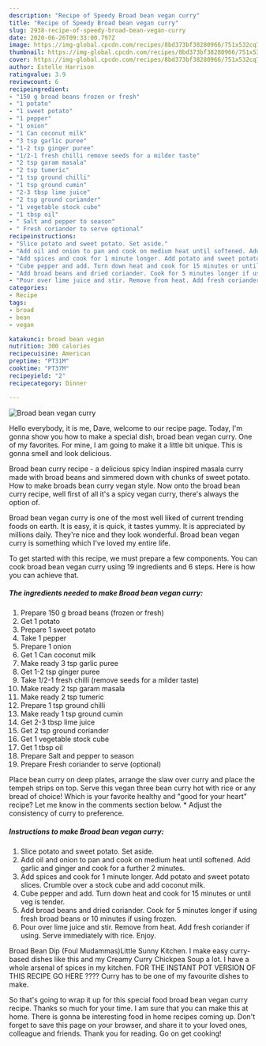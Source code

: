 ```yaml
---
description: "Recipe of Speedy Broad bean vegan curry"
title: "Recipe of Speedy Broad bean vegan curry"
slug: 2938-recipe-of-speedy-broad-bean-vegan-curry
date: 2020-06-26T09:33:00.797Z
image: https://img-global.cpcdn.com/recipes/8bd373bf38280966/751x532cq70/broad-bean-vegan-curry-recipe-main-photo.jpg
thumbnail: https://img-global.cpcdn.com/recipes/8bd373bf38280966/751x532cq70/broad-bean-vegan-curry-recipe-main-photo.jpg
cover: https://img-global.cpcdn.com/recipes/8bd373bf38280966/751x532cq70/broad-bean-vegan-curry-recipe-main-photo.jpg
author: Estelle Harrison
ratingvalue: 3.9
reviewcount: 6
recipeingredient:
- "150 g broad beans frozen or fresh"
- "1 potato"
- "1 sweet potato"
- "1 pepper"
- "1 onion"
- "1 Can coconut milk"
- "3 tsp garlic puree"
- "1-2 tsp ginger puree"
- "1/2-1 fresh chilli remove seeds for a milder taste"
- "2 tsp garam masala"
- "2 tsp tumeric"
- "1 tsp ground chilli"
- "1 tsp ground cumin"
- "2-3 tbsp lime juice"
- "2 tsp ground coriander"
- "1 vegetable stock cube"
- "1 tbsp oil"
- " Salt and pepper to season"
- " Fresh coriander to serve optional"
recipeinstructions:
- "Slice potato and sweet potato. Set aside."
- "Add oil and onion to pan and cook on medium heat until softened. Add garlic and ginger and cook for a further 2 minutes."
- "Add spices and cook for 1 minute longer. Add potato and sweet potato slices. Crumble over a stock cube and add coconut milk."
- "Cube pepper and add. Turn down heat and cook for 15 minutes or until veg is tender."
- "Add broad beans and dried coriander. Cook for 5 minutes longer if using fresh broad beans or 10 minutes if using frozen."
- "Pour over lime juice and stir. Remove from heat. Add fresh coriander if using. Serve immediately with rice. Enjoy."
categories:
- Recipe
tags:
- broad
- bean
- vegan

katakunci: broad bean vegan 
nutrition: 300 calories
recipecuisine: American
preptime: "PT31M"
cooktime: "PT37M"
recipeyield: "2"
recipecategory: Dinner

---
```



![Broad bean vegan curry](https://img-global.cpcdn.com/recipes/8bd373bf38280966/751x532cq70/broad-bean-vegan-curry-recipe-main-photo.jpg)

Hello everybody, it is me, Dave, welcome to our recipe page. Today, I'm gonna show you how to make a special dish, broad bean vegan curry. One of my favorites. For mine, I am going to make it a little bit unique. This is gonna smell and look delicious.

Broad bean curry recipe - a delicious spicy Indian inspired masala curry made with broad beans and simmered down with chunks of sweet potato. How to make broads bean curry vegan style. Now onto the broad bean curry recipe, well first of all it&#39;s a spicy vegan curry, there&#39;s always the option of.

Broad bean vegan curry is one of the most well liked of current trending foods on earth. It is easy, it is quick, it tastes yummy. It is appreciated by millions daily. They're nice and they look wonderful. Broad bean vegan curry is something which I've loved my entire life.


To get started with this recipe, we must prepare a few components. You can cook broad bean vegan curry using 19 ingredients and 6 steps. Here is how you can achieve that.

<!--inarticleads1-->

##### The ingredients needed to make Broad bean vegan curry:

1. Prepare 150 g broad beans (frozen or fresh)
1. Get 1 potato
1. Prepare 1 sweet potato
1. Take 1 pepper
1. Prepare 1 onion
1. Get 1 Can coconut milk
1. Make ready 3 tsp garlic puree
1. Get 1-2 tsp ginger puree
1. Take 1/2-1 fresh chilli (remove seeds for a milder taste)
1. Make ready 2 tsp garam masala
1. Make ready 2 tsp tumeric
1. Prepare 1 tsp ground chilli
1. Make ready 1 tsp ground cumin
1. Get 2-3 tbsp lime juice
1. Get 2 tsp ground coriander
1. Get 1 vegetable stock cube
1. Get 1 tbsp oil
1. Prepare  Salt and pepper to season
1. Prepare  Fresh coriander to serve (optional)


Place bean curry on deep plates, arrange the slaw over curry and place the tempeh strips on top. Serve this vegan three bean curry hot with rice or any bread of choice! Which is your favorite healthy and &#34;good for your heart&#34; recipe? Let me know in the comments section below. * Adjust the consistency of curry to preference. 

<!--inarticleads2-->

##### Instructions to make Broad bean vegan curry:

1. Slice potato and sweet potato. Set aside.
1. Add oil and onion to pan and cook on medium heat until softened. Add garlic and ginger and cook for a further 2 minutes.
1. Add spices and cook for 1 minute longer. Add potato and sweet potato slices. Crumble over a stock cube and add coconut milk.
1. Cube pepper and add. Turn down heat and cook for 15 minutes or until veg is tender.
1. Add broad beans and dried coriander. Cook for 5 minutes longer if using fresh broad beans or 10 minutes if using frozen.
1. Pour over lime juice and stir. Remove from heat. Add fresh coriander if using. Serve immediately with rice. Enjoy.


Broad Bean Dip (Foul Mudammas)Little Sunny Kitchen. I make easy curry-based dishes like this and my Creamy Curry Chickpea Soup a lot. I have a whole arsenal of spices in my kitchen. FOR THE INSTANT POT VERSION OF THIS RECIPE GO HERE ???? Curry has to be one of my favourite dishes to make. 

So that's going to wrap it up for this special food broad bean vegan curry recipe. Thanks so much for your time. I am sure that you can make this at home. There is gonna be interesting food in home recipes coming up. Don't forget to save this page on your browser, and share it to your loved ones, colleague and friends. Thank you for reading. Go on get cooking!
